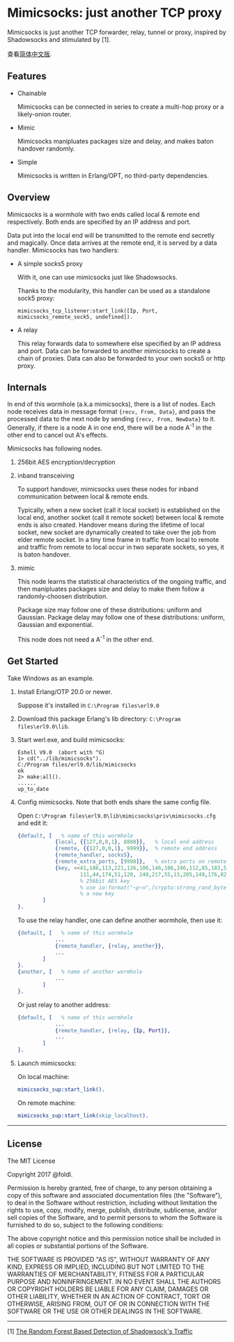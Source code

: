 # Mimicsocks: just another TCP proxy

Mimicsocks is just another TCP forwarder, relay, tunnel or proxy, inspired by Shadowsocks and stimulated by [1].

查看[简体中文版](README.zh.md).

## Features

* Chainable

    Mimicsocks can be connected in series to create a multi-hop proxy or a likely-onion router.

* Mimic

    Mimicsocks manipluates packages size and delay, and makes baton handover randomly.

* Simple

    Mimicsocks is written in Erlang/OPT, no third-party dependencies.

## Overview

Mimicsocks is a wormhole with two ends called local & remote end respectively.
Both ends are specified by an IP address and port.

Data put into the local end will be transmitted to the remote end
secretly and magically. Once data arrives at the remote end, it is served by
a data handler. Mimicsocks has two handlers:

* A simple socks5 proxy

    With it, one can use mimicsocks just like Shadowsocks.

    Thanks to the modularity, this handler can be used as a standalone sock5 proxy:

    `mimicsocks_tcp_listener:start_link([Ip, Port, mimicsocks_remote_sock5, undefined]).`

* A relay

    This relay forwards data to somewhere else specified by an IP address and port.
    Data can be forwarded to another mimicsocks to create a chain of proxies. Data can
    also be forwarded to your own socks5 or http proxy.

## Internals

In end of this wormhole (a.k.a mimicsocks), there is a list of nodes. Each node receives
data in message format `{recv, From, Data}`, and pass the processed data to the next
node by sending `{recv, From, NewData}` to it. Generally, if there is a node A in one
end, there will be a node A<sup>-1</sup> in the other end to cancel out A's effects.

Mimicsocks has following nodes.

1. 256bit AES encryption/decryption

1. inband transceiving

    To support handover, mimicsocks uses these nodes for inband communication between
    local & remote ends.

    Typically, when a new socket (call it local socket) is established on the local
    end, another socket (call it remote socket) between local & remote ends is also
    created. Handover means during the lifetime of local socket, new socket are
    dynamically created to take over the job from elder remote socket. In a tiny time
    frame in traffic from local to remote and traffic from remote to local occur in
    two separate sockets, so yes, it is baton handover.

1. mimic

    This node learns the statistical characteristics of the ongoing traffic, and
    then manipluates packages size and delay to make them follow a randomly-choosen
    distribution.

    Package size may follow one of these distributions: uniform and Gaussian. Package
    delay may follow one of these distributions: uniform, Gaussian and exponential.

    This node does not need a A<sup>-1</sup> in the other end.

## Get Started

Take Windows as an example.

1. Install Erlang/OTP 20.0 or newer.

    Suppose it's installed in `C:\Program files\erl9.0`

1. Download this package Erlang's lib directory: `C:\Program files\erl9.0\lib`.

1. Start werl.exe, and build mimicsocks:

    ```shell
    Eshell V9.0  (abort with ^G)
    1> cd("../lib/mimicsocks").
    C:/Program files/erl9.0/lib/mimicsocks
    ok
    2> make:all().
    ......
    up_to_date
    ```

1. Config mimicsocks. Note that both ends share the same config file.

    Open `C:\Program files\erl9.0\lib\mimicsocks\priv\mimicsocks.cfg` and edit it:

    ```erlang
    {default, [   % name of this wormhole
                {local, {{127,0,0,1}, 8888}},   % local end address
                {remote, {{127,0,0,1}, 9999}},  % remote end address
                {remote_handler, socks5},
                {remote_extra_ports, [9998]},   % extra ports on remote end for handover
                {key, <<41,186,113,221,126,106,146,106,246,112,85,183,56,79,159,
                        111,44,174,51,120, 240,217,55,13,205,149,176,82,120,6,61,131>>} 
                        % 256bit AES key
                        % use io:format("~p~n",[crypto:strong_rand_bytes(32)]). to generate
                        % a new key
            ]
    }.
    ```

    To use the relay handler, one can define another wormhole, then use it:
    ```erlang
    {default, [   % name of this wormhole
                ...
                {remote_handler, {relay, another}},
                ...
            ]
    }.
    {another, [   % name of another wormhole
                ...
            ]
    }.
    ```

    Or just relay to another address:
    ```erlang
    {default, [   % name of this wormhole
                ...
                {remote_handler, {relay, {Ip, Port}},
                ...
            ]
    }.
    ```

1. Launch mimicsocks:

    On local machine:
    ```erlang
    mimicsocks_sup:start_link().
    ```

    On remote machine:
    ```erlang
    mimicsocks_sup:start_link(skip_localhost).
    ```

----
## License

The MIT License

Copyright 2017 @foldl.

Permission is hereby granted, free of charge, to any person obtaining a copy of
this software and associated documentation files (the "Software"), to deal in the
Software without restriction, including without limitation the rights to use, copy,
modify, merge, publish, distribute, sublicense, and/or sell copies of the Software,
and to permit persons to whom the Software is furnished to do so, subject to the
following conditions:

The above copyright notice and this permission notice shall be included in all
copies or substantial portions of the Software.

THE SOFTWARE IS PROVIDED "AS IS", WITHOUT WARRANTY OF ANY KIND, EXPRESS OR IMPLIED,
INCLUDING BUT NOT LIMITED TO THE WARRANTIES OF MERCHANTABILITY, FITNESS FOR A
PARTICULAR PURPOSE AND NONINFRINGEMENT. IN NO EVENT SHALL THE AUTHORS OR COPYRIGHT
HOLDERS BE LIABLE FOR ANY CLAIM, DAMAGES OR OTHER LIABILITY, WHETHER IN AN ACTION
OF CONTRACT, TORT OR OTHERWISE, ARISING FROM, OUT OF OR IN CONNECTION WITH THE
SOFTWARE OR THE USE OR OTHER DEALINGS IN THE SOFTWARE.

----
[1] [The Random Forest Based Detection of Shadowsock's Traffic](http://ieeexplore.ieee.org/document/8048116/)

